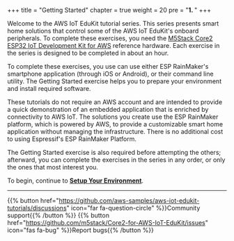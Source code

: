 +++
title = "Getting Started"
chapter = true
weight = 20
pre = "<b>1. </b>"
+++

Welcome to the AWS IoT EduKit tutorial series. This series presents smart home solutions that control some of the AWS IoT EduKit's onboard peripherals. To complete these exercises, you need the [M5Stack Core2 ESP32 IoT Development Kit for AWS](https://www.amazon.com/dp/B08VGRZYJR/) reference hardware. Each exercise in the series is designed to be completed in about an hour. 

To complete these exercises, you use can use either ESP RainMaker's smartphone application (through iOS or Android), or their command line utility. The Getting Started exercise helps you to prepare your environment and install required software. 

These tutorials do not require an AWS account and are intended to provide a quick demonstration of an embedded application that is enriched by connectivity to AWS IoT. The solutions you create use the ESP RainMaker platform, which is powered by AWS, to provide a customizable smart home application without managing the infrastructure. There is no additional cost to using Espressif's ESP RainMaker Platform.

The Getting Started exercise is also required before attempting the others; afterward, you can complete the exercises in the series in any order, or only the ones that most interest you.

To begin, continue to [**Setup Your Environment**](/en/getting-started/prerequisites.html).

---
{{% button href="https://github.com/aws-samples/aws-iot-edukit-tutorials/discussions" icon="far fa-question-circle" %}}Community support{{% /button %}} {{% button href="https://github.com/m5stack/Core2-for-AWS-IoT-EduKit/issues" icon="fas fa-bug" %}}Report bugs{{% /button %}}